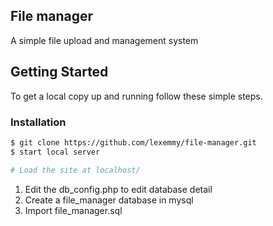## File manager

A simple file upload and management system


## Getting Started

To get a local copy up and running follow these simple steps.

### Installation
 
```sh
$ git clone https://github.com/lexemmy/file-manager.git
$ start local server

# Load the site at localhost/
```
1. Edit the db_config.php to edit database detail
2. Create a file_manager database in mysql
3. Import file_manager.sql